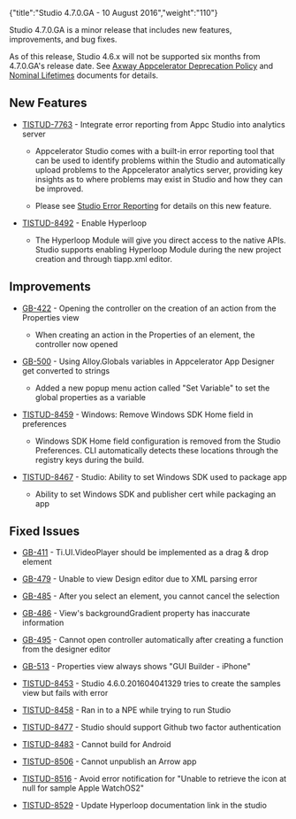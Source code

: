 {"title":"Studio 4.7.0.GA - 10 August 2016","weight":"110"}

Studio 4.7.0.GA is a minor release that includes new features, improvements, and bug fixes.

As of this release, Studio 4.6.x will not be supported six months from 4.7.0.GA's release date. See [Axway Appcelerator Deprecation Policy](/docs/appc/AMPLIFY_Appcelerator_Services_Overview/Axway_Appcelerator_Deprecation_Policy/) and [Nominal Lifetimes](/docs/appc/AMPLIFY_Appcelerator_Services_Overview/Axway_Appcelerator_Product_Lifecycle/#NominalLifetimes) documents for details.

## New Features

* [TISTUD-7763](https://jira.appcelerator.org/browse/TISTUD-7763) - Integrate error reporting from Appc Studio into analytics server

  * Appcelerator Studio comes with a built-in error reporting tool that can be used to identify problems within the Studio and automatically upload problems to the Appcelerator analytics server, providing key insights as to where problems may exist in Studio and how they can be improved.

  * Please see [Studio Error Reporting](/docs/appc/Axway_Appcelerator_Studio/Axway_Appcelerator_Studio_How-tos/Studio_Error_Reporting/) for details on this new feature.


* [TISTUD-8492](https://jira.appcelerator.org/browse/TISTUD-8492) - Enable Hyperloop

  * The Hyperloop Module will give you direct access to the native APIs. Studio supports enabling Hyperloop Module during the new project creation and through tiapp.xml editor.


## Improvements

* [GB-422](https://jira.appcelerator.org/browse/GB-422) - Opening the controller on the creation of an action from the Properties view

  * When creating an action in the Properties of an element, the controller now opened

* [GB-500](https://jira.appcelerator.org/browse/GB-500) - Using Alloy.Globals variables in Appcelerator App Designer get converted to strings

  * Added a new popup menu action called "Set Variable" to set the global properties as a variable

* [TISTUD-8459](https://jira.appcelerator.org/browse/TISTUD-8459) - Windows: Remove Windows SDK Home field in preferences

  * Windows SDK Home field configuration is removed from the Studio Preferences. CLI automatically detects these locations through the registry keys during the build.

* [TISTUD-8467](https://jira.appcelerator.org/browse/TISTUD-8467) - Studio: Ability to set Windows SDK used to package app

  * Ability to set Windows SDK and publisher cert while packaging an app


## Fixed Issues

* [GB-411](https://jira.appcelerator.org/browse/GB-411) - Ti.UI.VideoPlayer should be implemented as a drag & drop element

* [GB-479](https://jira.appcelerator.org/browse/GB-479) - Unable to view Design editor due to XML parsing error

* [GB-485](https://jira.appcelerator.org/browse/GB-485) - After you select an element, you cannot cancel the selection

* [GB-486](https://jira.appcelerator.org/browse/GB-486) - View's backgroundGradient property has inaccurate information

* [GB-495](https://jira.appcelerator.org/browse/GB-495) - Cannot open controller automatically after creating a function from the designer editor

* [GB-513](https://jira.appcelerator.org/browse/GB-513) - Properties view always shows "GUI Builder - iPhone"

* [TISTUD-8453](https://jira.appcelerator.org/browse/TISTUD-8453) - Studio 4.6.0.201604041329 tries to create the samples view but fails with error

* [TISTUD-8458](https://jira.appcelerator.org/browse/TISTUD-8458) - Ran in to a NPE while trying to run Studio

* [TISTUD-8477](https://jira.appcelerator.org/browse/TISTUD-8477) - Studio should support Github two factor authentication

* [TISTUD-8483](https://jira.appcelerator.org/browse/TISTUD-8483) - Cannot build for Android

* [TISTUD-8506](https://jira.appcelerator.org/browse/TISTUD-8506) - Cannot unpublish an Arrow app

* [TISTUD-8516](https://jira.appcelerator.org/browse/TISTUD-8516) - Avoid error notification for "Unable to retrieve the icon at null for sample Apple WatchOS2"

* [TISTUD-8529](https://jira.appcelerator.org/browse/TISTUD-8529) - Update Hyperloop documentation link in the studio
